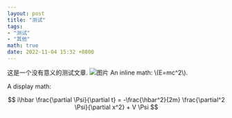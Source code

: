 ```yaml
---
layout: post
title: "测试"
tags: 
- "测试"
- "其他"
math: true
date: 2022-11-04 15:32 +0800
---
```

这是一个没有意义的测试文章.
![图片]({{site.url}}/img/hi.jpg)
An inline math: \\\(E=mc^2\\\).

A display math:

$$
i\hbar \frac{\partial \Psi}{\partial t} = -\frac{\hbar^2}{2m}
\frac{\partial^2 \Psi}{\partial x^2} + V \Psi
$$
